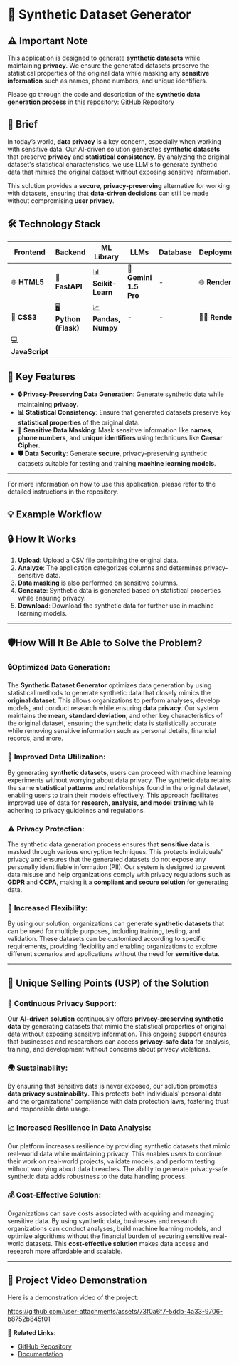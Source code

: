 # 🔐 **Synthetic Dataset Generator** 

## ⚠️ **Important Note**

This application is designed to generate **synthetic datasets** while maintaining **privacy**. We ensure the generated datasets preserve the statistical properties of the original data while masking any **sensitive information** such as names, phone numbers, and unique identifiers.

Please go through the code and description of the **synthetic data generation process** in this repository: [GitHub Repository](https://github.com/lokesh-kummari/Synthetic_Data_Generator)

## 🌟 **Brief**

In today’s world, **data privacy** is a key concern, especially when working with sensitive data. Our AI-driven solution generates **synthetic datasets** that preserve **privacy** and **statistical consistency**. By analyzing the original dataset's statistical characteristics, we use LLM's to  generate synthetic data that mimics the original dataset without exposing sensitive information. 

This solution provides a **secure**, **privacy-preserving** alternative for working with datasets, ensuring that **data-driven decisions** can still be made without compromising **user privacy**. 

## 🛠️ **Technology Stack**

| **Frontend**   | **Backend**   | **ML Library**   | **LLMs**        | **Database**   | **Deployment**  | **Version Control** |
|----------------|---------------|------------------|-----------------|----------------|-----------------|---------------------|
| 🌐 **HTML5**   | 🐍 **FastAPI** | 📊 **Scikit-Learn** | 🤖 **Gemini 1.5 Pro** | -              | 🌐 **Render**          | 🐙 **GitHub**       |
| 🎨 **CSS3**    | 🖥️ **Python (Flask)** | 📈 **Pandas, Numpy** | -               | -              | 🧑‍💻 **Render**  | 🔧 **GitHub**       |
| 💻 **JavaScript** |               |                  |                 |                |                 |                     |

## 🔑 **Key Features**

- **🔒 Privacy-Preserving Data Generation**: Generate synthetic data while maintaining **privacy**.
- **📊 Statistical Consistency**: Ensure that generated datasets preserve key **statistical properties** of the original data.
- **🔐 Sensitive Data Masking**: Mask sensitive information like **names**, **phone numbers**, and **unique identifiers** using techniques like **Caesar Cipher**.
- **🛡️ Data Security**: Generate **secure**, privacy-preserving synthetic datasets suitable for testing and training **machine learning models**.

---

For more information on how to use this application, please refer to the detailed instructions in the repository.

## 💡 **Example Workflow**

## 🔒 **How It Works**

1. **Upload**: Upload a CSV file containing the original data.
2. **Analyze**: The application categorizes columns and determines privacy-sensitive data.
3. **Data masking** is also performed on sensitive columns.
4. **Generate**: Synthetic data is generated based on statistical properties while ensuring privacy. 
5. **Download**: Download the synthetic data for further use in machine learning models.


---

## 🛡️**How Will It Be Able to Solve the Problem?**

### 🔒**Optimized Data Generation:**
The **Synthetic Dataset Generator** optimizes data generation by using statistical methods to generate synthetic data that closely mimics the **original dataset**. This allows organizations to perform analyses, develop models, and conduct research while ensuring **data privacy**. Our system maintains the **mean**, **standard deviation**, and other key characteristics of the original dataset, ensuring the synthetic data is statistically accurate while removing sensitive information such as personal details, financial records, and more.

### 📅 **Improved Data Utilization:**
By generating **synthetic datasets**, users can proceed with machine learning experiments without worrying about data privacy. The synthetic data retains the same **statistical patterns** and relationships found in the original dataset, enabling users to train their models effectively. This approach facilitates improved use of data for **research, analysis, and model training** while adhering to privacy guidelines and regulations.

### ⚠️ **Privacy Protection:**
The synthetic data generation process ensures that **sensitive data** is masked through various encryption techniques. This protects individuals' privacy and ensures that the generated datasets do not expose any personally identifiable information (PII). Our system is designed to prevent data misuse and help organizations comply with privacy regulations such as **GDPR** and **CCPA**, making it a **compliant and secure solution** for generating data.

### 🔄 **Increased Flexibility:**
By using our solution, organizations can generate **synthetic datasets** that can be used for multiple purposes, including training, testing, and validation. These datasets can be customized according to specific requirements, providing flexibility and enabling organizations to explore different scenarios and applications without the need for **sensitive data**.

---

## 🌟 **Unique Selling Points (USP) of the Solution**

### 🔄 **Continuous Privacy Support:**
Our **AI-driven solution** continuously offers **privacy-preserving synthetic data** by generating datasets that mimic the statistical properties of original data without exposing sensitive information. This ongoing support ensures that businesses and researchers can access **privacy-safe data** for analysis, training, and development without concerns about privacy violations.

### 🌍 **Sustainability:**
By ensuring that sensitive data is never exposed, our solution promotes **data privacy sustainability**. This protects both individuals' personal data and the organizations' compliance with data protection laws, fostering trust and responsible data usage.

### 📈 **Increased Resilience in Data Analysis:**
Our platform increases resilience by providing synthetic datasets that mimic real-world data while maintaining privacy. This enables users to continue their work on real-world projects, validate models, and perform testing without worrying about data breaches. The ability to generate privacy-safe synthetic data adds robustness to the data handling process.

### 💰 **Cost-Effective Solution:**
Organizations can save costs associated with acquiring and managing sensitive data. By using synthetic data, businesses and research organizations can conduct analyses, build machine learning models, and optimize algorithms without the financial burden of securing sensitive real-world datasets. This **cost-effective solution** makes data access and research more affordable and scalable.

---

## 🎥 Project Video Demonstration

Here is a demonstration video of the project:

https://github.com/user-attachments/assets/73f0a6f7-5ddb-4a33-9706-b8752b845f01





🔗 **Related Links**:
- [GitHub Repository](https://github.com/lokesh-kummari/Synthetic_Data_Generator)
- [Documentation](https://link-to-your-docs.com)
